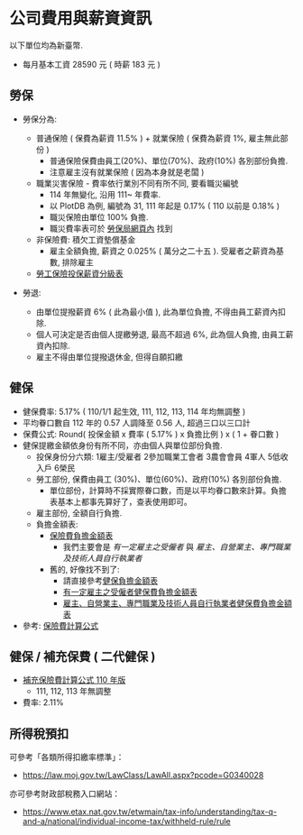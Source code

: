 # 公司費用與薪資資訊

以下單位均為新臺幣.

 - 每月基本工資 28590 元 ( 時薪 183 元 )


## 勞保

 * 勞保分為:
   - 普通保險 ( 保費為薪資 11.5% ) + 就業保險 ( 保費為薪資 1%, 雇主無此部份 )
     - 普通保險保費由員工(20%)、單位(70%)、政府(10%) 各別部份負擔.
     - 注意雇主沒有就業保險 ( 因為本身就是老闆 )
   - 職業災害保險 - 費率依行業別不同有所不同, 要看職災編號
     - 114 年無變化, 沿用 111~ 年費率.
     - 以 PlotDB 為例, 編號為 31, 111 年起是 0.17% ( 110 以前是 0.18% )
     - 職災保險由單位 100% 負擔.
     - 職災費率表可於 [勞保局網頁內](https://www.bli.gov.tw/0103189.html) 找到
   - 非保險費: 積欠工資墊償基金
     - 雇主全額負擔, 薪資之 0.025% ( 萬分之二十五 ). 受雇者之薪資為基數, 排除雇主
   - [勞工保險投保薪資分級表](https://www.bli.gov.tw/0005475.html)

 * 勞退:
   - 由單位提撥薪資 6% ( 此為最小值 ), 此為單位負擔, 不得由員工薪資內扣除.
   - 個人可決定是否由個人提繳勞退, 最高不超過 6%, 此為個人負擔, 由員工薪資內扣除.
   - 雇主不得由單位提撥退休金, 但得自願扣繳


## 健保

 - 健保費率: 5.17% ( 110/1/1 起生效, 111, 112, 113, 114 年均無調整 )
 - 平均眷口數自 112 年的 0.57 人調降至 0.56 人, 超過三口以三口計
 - 保費公式: Round( 投保金額 x 費率 ( 5.17% ) x 負擔比例 ) x ( 1 + 眷口數 )
 - 健保提繳金額依身份有所不同，亦由個人與單位部份負擔.
   - 投保身份分六類: 1雇主/受雇者  2參加職業工會者 3農會會員 4軍人 5低收入戶 6榮民
   - 勞工部份, 保費由員工 (30%)、單位(60%)、政府(10%) 各別部份負擔.
     - 單位部份，計算時不採實際眷口數，而是以平均眷口數來計算。負擔表基本上都事先算好了，查表使用即可。
   - 雇主部份, 全額自行負擔.
   - 負擔金額表:
     - [保險費負擔金額表](https://www.nhi.gov.tw/Content_List.aspx?n=5581FA007B6177B7&topn=5FE8C9FEAE863B46)
       - 我們主要會是 *有一定雇主之受僱者* 與 *雇主、自營業主、專門職業及技術人員自行執業者*
     - 舊的, 好像找不到了:
       - 請直接參考[健保負擔金額表](https://data.gov.tw/datasets/search?qs=健保費負擔金額表)
       - [有一定雇主之受僱者健保費負擔金額表](https://data.gov.tw/dataset/20246)
       - [雇主、自營業主、專門職業及技術人員自行執業者健保費負擔金額表](https://data.gov.tw/dataset/20248)
 - 參考: [保險費計算公式](https://www.nhi.gov.tw/Content_List.aspx?n=B880A28523E9D861&topn=5FE8C9FEAE863B46)


## 健保 / 補充保費 ( 二代健保 )

 - [補充保險費計算公式 110 年版](https://www.nhi.gov.tw/Content_List.aspx?n=91FF4945CF7E015B&topn=5FE8C9FEAE863B46)
   - 111, 112, 113 年無調整
 - 費率: 2.11%


## 所得稅預扣

可參考「各類所得扣繳率標準」：
 - https://law.moj.gov.tw/LawClass/LawAll.aspx?pcode=G0340028

亦可參考財政部稅務入口網站：
 - https://www.etax.nat.gov.tw/etwmain/tax-info/understanding/tax-q-and-a/national/individual-income-tax/withheld-rule/rule
